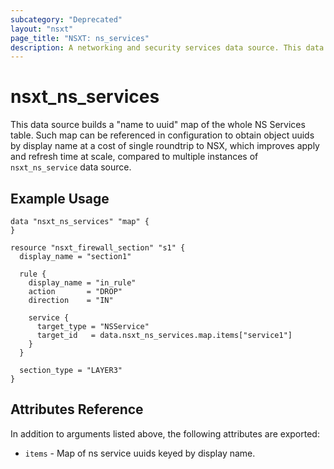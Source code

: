 ```yaml
---
subcategory: "Deprecated"
layout: "nsxt"
page_title: "NSXT: ns_services"
description: A networking and security services data source. This data source builds "display name to id" map representation of the whole table.
---
```


# nsxt_ns_services

This data source builds a "name to uuid" map of the whole NS Services table. Such map can be referenced in configuration to obtain object uuids by display name at a cost of single roundtrip to NSX, which improves apply and refresh
time at scale, compared to multiple instances of `nsxt_ns_service` data source.

## Example Usage

```hcl
data "nsxt_ns_services" "map" {
}

resource "nsxt_firewall_section" "s1" {
  display_name = "section1"

  rule {
    display_name = "in_rule"
    action       = "DROP"
    direction    = "IN"

    service {
      target_type = "NSService"
      target_id   = data.nsxt_ns_services.map.items["service1"]
    }
  }

  section_type = "LAYER3"
}

```

## Attributes Reference

In addition to arguments listed above, the following attributes are exported:

* `items` - Map of ns service uuids keyed by display name.
